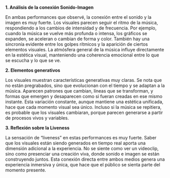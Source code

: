 **1. Análisis de la conexión Sonido-Imagen**

En ambas performances que observé, la conexión entre el sonido y la imagen es muy fuerte. Los visuales parecen seguir el ritmo de la música, respondiendo a los cambios de intensidad y de frecuencia. Por ejemplo, cuando la música se vuelve más profunda o intensa, los gráficos se expanden, se aceleran o cambian de forma y color. También hay una sincronía evidente entre los golpes rítmicos y la aparición de ciertos elementos visuales. La atmósfera general de la música influye directamente en la estética visual, manteniendo una coherencia emocional entre lo que se escucha y lo que se ve.

**2. Elementos generativos**

Los visuales muestran características generativas muy claras. Se nota que no están pregrabados, sino que evolucionan con el tiempo y se adaptan a la música. Aparecen patrones que cambian, líneas que se transforman, y formas que emergen y desaparecen como si fueran creadas en ese mismo instante. Esta variación constante, aunque mantiene una estética unificada, hace que cada momento visual sea único. Incluso si la música se repitiera, es probable que los visuales cambiaran, porque parecen generarse a partir de procesos vivos y variables.

**3. Reflexión sobre la Liveness**

La sensación de “liveness” en estas performances es muy fuerte. Saber que los visuales están siendo generados en tiempo real aporta una dimensión adicional a la experiencia. No se siente como ver un videoclip, sino como presenciar una creación viva, donde sonido e imagen se están construyendo juntos. Esta conexión directa entre ambos medios genera una experiencia inmersiva y única, que hace que el público se sienta parte del momento presente.
